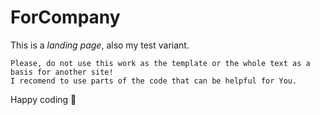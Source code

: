 # ForCompany 
This is a *landing page*, also my test variant.

```
Please, do not use this work as the template or the whole text as a basis for another site!
I recomend to use parts of the code that can be helpful for You.
```
Happy coding :dog:
